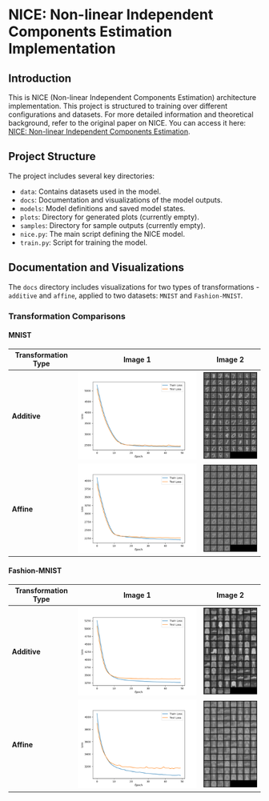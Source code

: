 # NICE: Non-linear Independent Components Estimation Implementation

## Introduction
This is NICE (Non-linear Independent Components Estimation) architecture implementation. This project is structured to training over different configurations and datasets.
For more detailed information and theoretical background, refer to the original paper on NICE. You can access it here: [NICE: Non-linear Independent Components Estimation](https://arxiv.org/abs/1410.8516).

## Project Structure
The project includes several key directories:
- `data`: Contains datasets used in the model.
- `docs`: Documentation and visualizations of the model outputs.
- `models`: Model definitions and saved model states.
- `plots`: Directory for generated plots (currently empty).
- `samples`: Directory for sample outputs (currently empty).
- `nice.py`: The main script defining the NICE model.
- `train.py`: Script for training the model.

## Documentation and Visualizations
The `docs` directory includes visualizations for two types of transformations - `additive` and `affine`, applied to two datasets: `MNIST` and `Fashion-MNIST`. 

### Transformation Comparisons

#### MNIST
| Transformation Type | Image 1 | Image 2 |
| -------------------- | ------- | ------- |
| **Additive** | ![MNIST Additive 1](docs/additive/mnist/mnist_batch128_coupling4_coupling_typeadditive_mid1000_hidden5_.pt.png) | ![MNIST Additive 2](docs/additive/mnist/mnist_batch128_coupling4_coupling_typeadditive_mid1000_hidden5_.ptepoch46.png) |
| **Affine** | ![MNIST Affine 1](docs/affine/mnist/mnist_batch128_coupling4_coupling_typeaffine_mid1000_hidden5_.pt.png) | ![MNIST Affine 2](docs/affine/mnist/mnist_batch128_coupling4_coupling_typeaffine_mid1000_hidden5_.ptepoch46.png) |

#### Fashion-MNIST
| Transformation Type | Image 1 | Image 2 |
| -------------------- | ------- | ------- |
| **Additive** | ![Fashion-MNIST Additive 1](docs/additive/fashion-mnist/fashion-mnist_batch128_coupling4_coupling_typeadditive_mid1000_hidden5_.pt.png) | ![Fashion-MNIST Additive 2](docs/additive/fashion-mnist/fashion-mnist_batch128_coupling4_coupling_typeadditive_mid1000_hidden5_.ptepoch42.png) |
| **Affine** | ![Fashion-MNIST Affine 1](docs/affine/fashion-mnist/fashion-mnist_batch128_coupling4_coupling_typeaffine_mid1000_hidden5_.pt.png) | ![Fashion-MNIST Affine 2](docs/affine/fashion-mnist/fashion-mnist_batch128_coupling4_coupling_typeaffine_mid1000_hidden5_.ptepoch46.png) |
